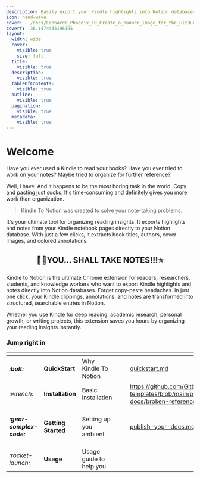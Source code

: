 ```yaml
---
description: Easily export your Kindle highlights into Notion databases
icon: hand-wave
cover: ../docs/Leonardo_Phoenix_10_Create_a_banner_image_for_the_GitHub_repos_2.jpg
coverY: -36.1474435196195
layout:
  width: wide
  cover:
    visible: true
    size: full
  title:
    visible: true
  description:
    visible: true
  tableOfContents:
    visible: true
  outline:
    visible: true
  pagination:
    visible: true
  metadata:
    visible: true
---
```


# Welcome

Have you ever used a Kindle to read your books? Have you ever tried to work on your notes? Maybe tried to organize for further reference?

Well, I have. And it happens to be the most boring task in the world. Copy and pasting just sucks. It's time-consuming and definitely gives you more work than organization.

> Kindle To Notion was created to solve your note-taking problems.

It's your ultimate tool for organizing reading insights. It exports highlights and notes from your Kindle notebook pages directly to your Notion database. With just a few clicks, it extracts book titles, authors, cover images, and colored annotations.

<h2 align="center">🧙‍♂️YOU... SHALL TAKE NOTES!!!⭐</h2>

Kindle to Notion is the ultimate Chrome extension for readers, researchers, students, and knowledge workers who want to export Kindle highlights and notes directly into Notion databases. Forget copy-paste headaches. In just one click, your Kindle clippings, annotations, and notes are transformed into structured, searchable entries in Notion.

Whether you use Kindle for deep reading, academic research, personal growth, or writing projects, this extension saves you hours by organizing your reading insights instantly.

### Jump right in

<table data-view="cards"><thead><tr><th></th><th></th><th></th><th data-hidden data-card-cover data-type="files"></th><th data-hidden></th><th data-hidden data-card-target data-type="content-ref"></th></tr></thead><tbody><tr><td><h4><i class="fa-bolt">:bolt:</i></h4></td><td><strong>QuickStart</strong></td><td>Why Kindle To Notion</td><td></td><td></td><td><a href="../getting-started/quickstart.md">quickstart.md</a></td></tr><tr><td><i class="fa-wrench">:wrench:</i></td><td><strong>Installation</strong></td><td>Basic installation</td><td></td><td></td><td><a href="https://github.com/GitbookIO/gitbook-templates/blob/main/product-docs/broken-reference/README.md">https://github.com/GitbookIO/gitbook-templates/blob/main/product-docs/broken-reference/README.md</a></td></tr><tr><td><h4><i class="fa-gear-complex-code">:gear-complex-code:</i></h4></td><td><strong>Getting Started</strong></td><td>Setting up you ambient</td><td></td><td></td><td><a href="../getting-started/publish-your-docs.md">publish-your-docs.md</a></td></tr><tr><td><i class="fa-rocket-launch">:rocket-launch:</i></td><td><strong>Usage</strong></td><td>Usage guide to help you</td><td></td><td></td><td></td></tr></tbody></table>
